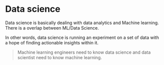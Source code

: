 # Data science

Data science is basically dealing with data analytics and Machine learning. There is a overlap between ML/Data Science.

In other words, data science is running an experiment on a set of data with a hope of finding actionable insights within it.

> Machine learning engineers need to know data science and data scientist need to know machine learning.
